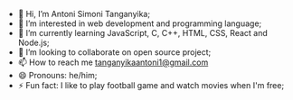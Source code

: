 - 👋 Hi, I’m Antoni Simoni Tanganyika;
- 👀 I’m interested in web development and programming language;
- 🌱 I’m currently learning JavaScript, C, C++, HTML, CSS, React and Node.js;
- 💞️ I’m looking to collaborate on open source project;
- 📫 How to reach me tanganyikaantoni1@gmail.com
- 😄 Pronouns: he/him;
- ⚡ Fun fact: I like to play football game and watch movies when I'm free;

<!---
Antoni8084/Antoni8084 is a ✨ special ✨ repository because its `README.md` (this file) appears on your GitHub profile.
You can click the Preview link to take a look at your changes.
--->
